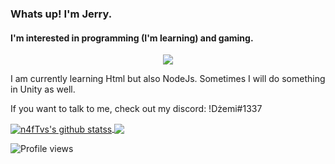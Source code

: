 ### Whats up! I'm Jerry.
#### I'm interested in programming (I'm learning) and gaming.

<div style="text-align:center"><img src="https://i.imgur.com/9EYo6Is.png" /></div>

I am currently learning Html but also NodeJs. Sometimes I will do something in Unity as well.

If you want to talk to me, check out my discord: !Dżemi#1337

<a href="https://github.com/anuraghazra/github-readme-stats">
  <img align="center" src="https://github-readme-stats.vercel.app/api?username=Dzemi&show_icons=true&include_all_commits=true&theme=dark" alt="n4fTvs's github statss" />
</a>
<a href="https://github.com/anuraghazra/github-readme-stats">
  <img align="center" src="https://github-readme-stats.vercel.app/api/top-langs/?username=Dzemi&layout=compact&theme=dark" />
</a>

![Profile views](https://gpvc.arturio.dev/Dzemi)
